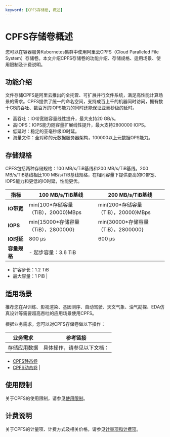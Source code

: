 ```yaml
---
keyword: [CPFS存储卷, 概述]
---
```


# CPFS存储卷概述

您可以在容器服务Kubernetes集群中使用阿里云CPFS（Cloud Paralleled File System）存储卷。本文介绍CPFS存储卷的功能介绍、存储规格、适用场景、使用限制及计费说明。

## 功能介绍

文件存储CPFS是阿里云推出的全托管、可扩展并行文件系统，满足高性能计算场景的需求。CPFS提供了统一的命名空间，支持成百上千的机器同时访问，拥有数十GB的吞吐、数百万的IOPS能力的同时还能保证亚毫秒级的延时。

-   高吞吐：IO带宽随容量线性提升，最大支持20 GB/s。
-   高IOPS：IOPS能力随容量扩展线性提升，最大支持2800000 IOPS。
-   低延时：稳定的亚毫秒级IO时延。
-   海量文件：全对称的元数据服务器架构，100000以上元数据OPS能力。

## 存储规格

CPFS包括两种存储规格：100 MB/s/TiB基线和200 MB/s/TiB基线。200 MB/s/TiB基线相比100 MB/s/TiB基线规格，在相同容量下提供更高的IO带宽、IOPS能力和更低的IO时延，性能更优。

|指标|100 MB/s/TiB基线|200 MB/s/TiB基线|
|--|--------------|--------------|
|**IO带宽**|min\{100\*存储容量（TiB），20000\}MBps|min\{200\*存储容量（TiB），20000\}MBps|
|**IOPS**|min\{15000\*存储容量（TiB），2800000\}|min\{30000\*存储容量（TiB），2800000\}|
|**IO时延**|800 μs|600 μs|
|**容量规格**|-   起步容量：3.6 TiB
-   扩容步长：1.2 TiB
-   最大容量：1 PiB |

## 适用场景

推荐您在AI训练、影视渲染、基因测序、自动驾驶、天文气象、油气勘探、EDA仿真设计等需要超高吞吐的应用场景使用CPFS。

根据业务需求，您可以对CPFS存储卷做以下操作：

|业务需求|参考链接|
|----|----|
|存储应用数据|具体操作，请参见以下文档：

-   [CPFS静态卷](/intl.zh-CN/Kubernetes集群用户指南/存储-CSI/CPFS存储卷/CPFS静态卷.md)
-   [CPFS动态卷](/intl.zh-CN/Kubernetes集群用户指南/存储-CSI/CPFS存储卷/CPFS动态卷.md) |

## 使用限制

关于CPFS的使用限制，请参见[使用限制]()。

## 计费说明

关于CPFS的计量项、计费方式及相关价格，请参见[计量项和计费项]()。

